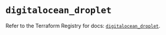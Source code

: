 # `digitalocean_droplet`

Refer to the Terraform Registry for docs: [`digitalocean_droplet`](https://registry.terraform.io/providers/digitalocean/digitalocean/2.68.0/docs/resources/droplet).
